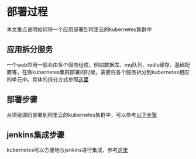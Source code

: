 # 部署过程
本文重点说明如何将一个应用部署到阿里云的kubernetes集群中

## 应用拆分服务
一个web应用一般会由多个服务组成，例如数据库、mq队列、redis缓存、基础配置等，在做kubernetes集群部署的时候，需要将各个服务拆分到kubernetes相应的单元中。具体的拆分方式参照[这里](arch.md)

## 部署步骤
从项目源码部署到阿里云的kubernetes集群中，可以参考[以下步骤](steps.md)

## jenkins集成步骤
kubernetes可以方便地与jenkins进行集成，参考[这里](jenkins.md)